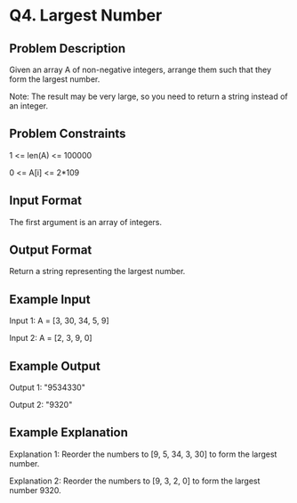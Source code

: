 # Q4. Largest Number
## Problem Description
Given an array A of non-negative integers, arrange them such that they form the largest number.

Note: The result may be very large, so you need to return a string instead of an integer.

## Problem Constraints
1 <= len(A) <= 100000

0 <= A[i] <= 2*109

## Input Format
The first argument is an array of integers.

## Output Format
Return a string representing the largest number.

## Example Input
Input 1:
 A = [3, 30, 34, 5, 9]

Input 2:
 A = [2, 3, 9, 0]

## Example Output
Output 1:
 "9534330"

Output 2:
 "9320"

## Example Explanation
Explanation 1:
Reorder the numbers to [9, 5, 34, 3, 30] to form the largest number.

Explanation 2:
Reorder the numbers to [9, 3, 2, 0] to form the largest number 9320.
